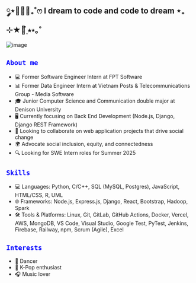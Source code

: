 ## ༘⋆🌷🫧💭₊˚ෆ I dream to code and code to dream ⋆₊ ⊹★🔭๋࣭ ⭑⋆｡˚

<!--
**cherylnguyenm/cherylnguyenm** is a ✨ _special_ ✨ repository because its `README.md` (this file) appears on your GitHub profile.

Here are some ideas to get you started:

- 🔭 I’m currently working on b
- 🌱 I’m currently learning ...
- 👯 I’m looking to collaborate on ...
- 🤔 I’m looking for help with ...
- 💬 Ask me about ...
- 📫 How to reach me: ...
- 😄 Pronouns: ...
- ⚡ Fun fact: ...
-->

![image](https://github.com/user-attachments/assets/a5bc2c56-b2cf-491a-b0a3-8681b7448b19)


<h2><code style="color : blue">About me</code></h2>
<ul>
  <li>💻 Former Software Engineer Intern at FPT Software</li>
  <li>📊 Former Data Engineer Intern at Vietnam Posts & Telecommunications Group - Media Software</li>
  <li>🎓 Junior Computer Science and Communication double major at Denison University</li>
  <li>🖥️ Currently focusing on Back End Development (Node.js, Django, Django REST Framework)</li>
  <li>🤝 Looking to collaborate on web application projects that drive social change</li>
  <li>🌍 Advocate social inclusion, equity, and connectedness</li>
  <li>🔍 Looking for SWE Intern roles for Summer 2025</li>
</ul>

<h2><code style="color : blue">Skills</code></h2>
<ul>
  <li>💻 Languages: Python, C/C++, SQL (MySQL, Postgres), JavaScript, HTML/CSS, R, UML</li>
  <li>🌐 Frameworks: Node.js, Express.js, Django, React, Bootstrap, Hadoop, Spark</li>
  <li>🛠️ Tools & Platforms: Linux, Git, GitLab, GitHub Actions, Docker, Vercel, AWS, MongoDB, VS Code, Visual Studio, Google Test, PyTest, Jenkins, Firebase, Railway, npm, Scrum (Agile), Excel</li>
</ul>

<h2><code style="color : blue">Interests</code></h2>
<ul>
  <li>💃 Dancer</li>
  <li>🎵 K-Pop enthusiast</li>
  <li>🎧 Music lover</li>
</ul>





